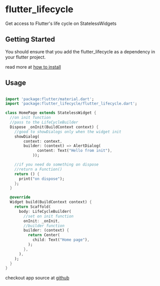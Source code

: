 # flutter_lifecycle

Get access to Flutter's life cycle on StatelessWidgets

## Getting Started

You should ensure that you add the flutter_lifecycle as a dependency in your flutter project.

read more at [how to install](https://pub.dev/packages/flutter_lifecycle#-installing-tab-)

## Usage

```dart

import 'package:flutter/material.dart';
import 'package:flutter_lifecycle/flutter_lifecycle.dart';

class HomePage extends StatelessWidget {
  //on init function
  //pass to the LifeCycleBuilder
  Dispose _onInit(BuildContext context) {
    //good to showDialogs only when the widget init
    showDialog(
        context: context,
        builder: (context) => AlertDialog(
              content: Text("Hello from init"),
            ));

    //if you need do something on dispose
    //return a Function()
    return () {
      print("on dispose");
    };
  }

  @override
  Widget build(BuildContext context) {
    return Scaffold(
      body: LifeCycleBuilder(
        //set on init function
        onInit: _onInit,
        //builder function
        builder: (context) {
          return Center(
            child: Text("Home page"),
          );
        },
      ),
    );
  }
}

```

checkout app source at [github](https://github.com/everton-e26/flutter_lifecycle/tree/master/example)
